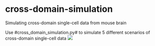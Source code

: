 # cross-domain-simulation
Simulating cross-domain single-cell data from mouse brain

Use #cross_domain_simulation.py# to simulate 5 different scenarios of cross-domain single-cell data
<img src="https://github.com/rpmccordlab/cross-domain-simulation/blob/main/Figure_1.jpg">
